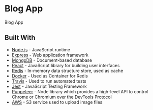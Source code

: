 # Blog App

Blog App

## Built With

* [Node.js](https://nodejs.org/) - JavaScript runtime
* [Express](https://expressjs.com/) - Web application framework
* [MongoDB](https://www.mongodb.com/) - Document-based database
* [React](https://reactjs.org/) - JavaScript library for building user interfaces
* [Redis](https://redis.io/) - In-memory data structure store, used as cache
* [Docker](https://www.docker.com/) - Used as Container for Redis
* [Travis](travis-ci.com) - Used to run automated tests
* [Jest](https://nodejs.org/) - JavaScript Testing Framework
* [Puppeteer](https://pptr.dev/) - Node library which provides a high-level API to control Chrome or Chromium over the DevTools Protocol
* [AWS](https://aws.amazon.com/) - S3 service used to upload image files
